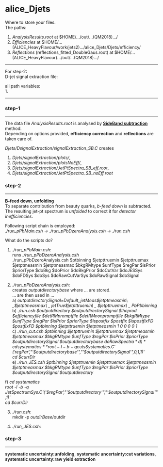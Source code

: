 # alice_Djets  

Where to store your files.  
The paths:  
1. _AnalysisResults.root_ at $HOME/.../out/...(QM2018).../  
2. _Efficiencies_ at $HOME/...(ALICE_HeavyFlavour/work/jets2).../alice_Djets/Djets/efficiency/  
3. _Reflections_ (reflections_fitted_DoubleGaus.root) at $HOME/...(ALICE_HeavyFlavour).../out/...(QM2018).../  



-----------------------------
For step-2:  
D-jet signal extraction file:  

all path variables:  
1.

------------------------------


### step-1  
----------  
The data file _AnalysisResults.root_ is analysed by [**SideBand subtraction**](Djets/DsignalExtraction/signalExtraction_SB.C) method.  
Depending on options provided, **efficiency correction** and **reflections** are taken care of.  

_Djets/DsignalExtraction/signalExtraction_SB.C_ creates  
1. _Djets/signalExtraction/plots/_,
2. _Djets/signalExtraction/plotsNoEff/_, 
3. _Djets/signalExtraction/JetPtSpectra_SB_eff.root_, 
4. _Djets/signalExtraction/JetPtSpectra_SB_noEff.root_  

### step-2  
----------  
**B-feed down**, **unfolding**   
To separate contribution from beauty quarks, _b-feed down_ is subtracted. 
The resulting jet-pt spectrum is _unfolded_ to correct it for _detector inefficiencies_.  

Following script chain is employed:  
_./run_pPbMain.csh -> ./run_pPbDzeroAnalysis.csh ->  ./run.csh_ 

What do the scripts do?  
1. _./run_pPbMain.csh_:  
runs _./run_pPbDzeroAnalysis.csh_  
./run_pPbDzeroAnalysis.csh  $ptbinning $jetpttruemin $jetpttruemax $jetptmeasmin $jetptmeasmax $bkgRMtype $unfType $regPar $isPrior $priorType $doBkg $doPrior $doBkgPrior $doCutVar $doJESSys $doFDSys $doSys $doRawCutVarSys $doRawSignal $doSignal  


2. _./run_pPbDzeroAnalysis.csh_:  
creates _outputdirectorybase_ where ... are stored.   
... are then used in ...  
a) *outputdirectorySignal=Default_jetMeas$jetptmeasmin\ _$jetptmeasmax\ _ jetTrue$jetpttruemin\ _ $jetpttruemax\ _ PbPbbinning*  
b) *./run.csh $outputdirectory $outputdirectorySignal $lhcprod $efficiencyfile $detRMpromptfile $detRMnonpromptfile $bkgRMtype $unfType $regPar $isPrior $priorType $ispostfix $postfix $ispostfixFD $postfixFD $ptbinning $jetpttruemin $jetptmeasmin 1 0 0 0 0 1*  
c) *./run_cut.csh $ptbinning $jetpttruemin $jetpttruemax $jetptmeasmin $jetptmeasmax $bkgRMtype $unfType $regPar $isPrior $priorType $outputdirectorySignal $outputdirectorybase $doRawSpectra*  
d) *cd systematics*  
*root -l -b -q cutsSystematics.C'('$regPar',"'$outputdirectorybase'","'$outputdirectorySignal'",0,1,1)'*  
*cd $currDir*  
e)  *./run_JES.csh $ptbinning $jetpttruemin $jetpttruemax $jetptmeasmin $jetptmeasmax $bkgRMtype $unfType $regPar $isPrior $priorType $outputdirectorySignal $outputdirectory*    

f) *cd systematics*  
*root -l -b -q JetSpectrumSys.C'('$regPar',"'$outputdirectory'","'$outputdirectorySignal'",1)'*  
*cd $currDir*  

3. _./run.csh_:   
mkdir -p $outdirBase/$outdir  

4. _./run_JES.csh_:  



### step-3  
----------  

**systematic uncertainty:unfolding**, **systematic uncertainty:cut variations**, **systematic uncertainty:raw yield extraction**
